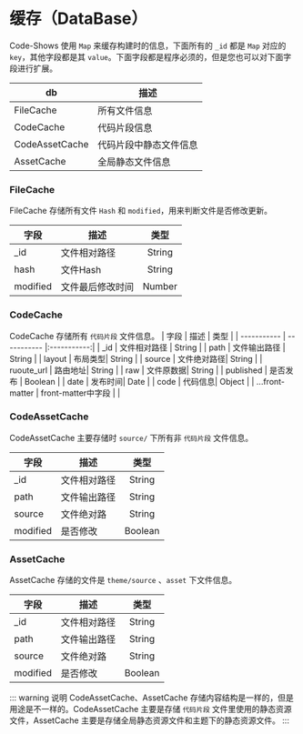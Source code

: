 
# 缓存（DataBase）

Code-Shows 使用 `Map` 来缓存构建时的信息，下面所有的 `_id` 都是 `Map` 对应的 `key`，其他字段都是其 `value`。下面字段都是程序必须的，但是您也可以对下面字段进行扩展。

| db | 描述 | 
| ----------- | ----------- |
| FileCache | 所有文件信息 | 
| CodeCache | 代码片段信息 | 
| CodeAssetCache | 代码片段中静态文件信息 |
| AssetCache | 全局静态文件信息 |

### FileCache
FileCache 存储所有文件 `Hash` 和 `modified`，用来判断文件是否修改更新。

| 字段 | 描述 | 类型 | 
| ----------- | ----------- |:-----------:|
| _id | 文件相对路径 | String |
| hash | 文件Hash | String |
| modified | 文件最后修改时间 | Number |

### CodeCache
CodeCache 存储所有 `代码片段` 文件信息。
| 字段 | 描述 | 类型 | 
| ----------- | ----------- |:-----------:|
| _id | 文件相对路径 | String |
| path | 文件输出路径 | String |
| layout | 布局类型| String |
| source | 文件绝对路径| String |
| ruoute_url | 路由地址| String |
| raw | 文件原数据| String |
| published | 是否发布 | Boolean |
| date | 发布时间| Date |
| code | 代码信息| Object |
|    ...front-matter | front-matter中字段 | |


### CodeAssetCache
CodeAssetCache 主要存储时 `source/` 下所有非 `代码片段` 文件信息。

| 字段 | 描述 | 类型 | 
| ----------- | ----------- |:-----------:|
| _id | 文件相对路径 | String |
| path | 文件输出路径 | String |
| source | 文件绝对路 | String |
| modified | 是否修改 | Boolean |

### AssetCache
AssetCache 存储的文件是 `theme/source` 、`asset` 下文件信息。

| 字段 | 描述 | 类型 | 
| ----------- | ----------- |:-----------:|
| _id | 文件相对路径 | String |
| path | 文件输出路径 | String |
| source | 文件绝对路 | String |
| modified | 是否修改 | Boolean |

::: warning  说明
CodeAssetCache、AssetCache 存储内容结构是一样的，但是用途是不一样的。CodeAssetCache 主要是存储 `代码片段` 文件里使用的静态资源文件，AssetCache 主要是存储全局静态资源文件和主题下的静态资源文件。 
:::